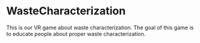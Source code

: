 # WasteCharacterization

This is our VR game about waste characterization. The goal of this game is to educate people about proper waste characterization.
